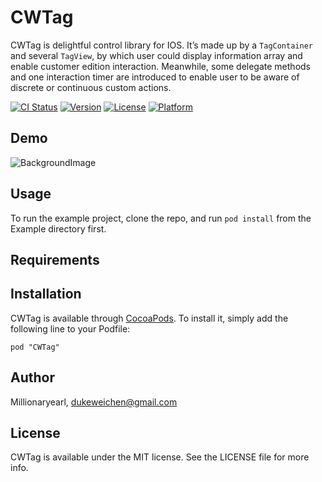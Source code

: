 # CWTag

CWTag is delightful control library for IOS. It’s made up by a `TagContainer` and several `TagView`, by which user could display information array and enable customer edition interaction. Meanwhile, some delegate methods and one interaction timer are introduced to enable user to be aware of discrete or continuous custom actions. 

[![CI Status](http://img.shields.io/travis/Millionaryearl/CWTag.svg?style=flat)](https://travis-ci.org/Millionaryearl/CWTag)
[![Version](https://img.shields.io/cocoapods/v/CWTag.svg?style=flat)](http://cocoadocs.org/docsets/CWTag)
[![License](https://img.shields.io/cocoapods/l/CWTag.svg?style=flat)](http://cocoadocs.org/docsets/CWTag)
[![Platform](https://img.shields.io/cocoapods/p/CWTag.svg?style=flat)](http://cocoadocs.org/docsets/CWTag)

## Demo
![BackgroundImage](https://raw2.github.com/Millionaryearl/CWTag/CWTag.gif)

## Usage

To run the example project, clone the repo, and run `pod install` from the Example directory first.

## Requirements

## Installation

CWTag is available through [CocoaPods](http://cocoapods.org). To install
it, simply add the following line to your Podfile:

    pod "CWTag"

## Author

Millionaryearl, dukeweichen@gmail.com

## License

CWTag is available under the MIT license. See the LICENSE file for more info.

